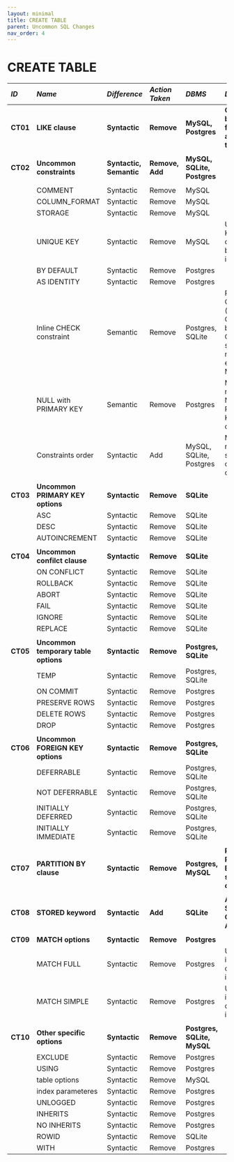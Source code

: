 ```yaml
---
layout: minimal
title: CREATE TABLE
parent: Uncommon SQL Changes
nav_order: 4
---
```


# CREATE TABLE

| _ID_     | _Name_                               | _Difference_            | _Action Taken_  | _DBMS_                      | _Description_                                                                                        |
| :------- | :----------------------------------- | :---------------------- | :-------------- | :-------------------------- | :--------------------------------------------------------------------------------------------------- |
| **CT01** | **LIKE clause**                      | **Syntactic**           | **Remove**      | **MySQL, Postgres**         | **Create table by copying from another table**                                                       |
|          |                                      |                         |                 |                             |                                                                                                      |
| **CT02** | **Uncommon constraints**             | **Syntactic, Semantic** | **Remove, Add** | **MySQL, SQLite, Postgres** |                                                                                                      |
|          |                                      |                         |                 |                             |                                                                                                      |
|          | COMMENT                              | Syntactic               | Remove          | MySQL                       |                                                                                                      |
|          | COLUMN_FORMAT                        | Syntactic               | Remove          | MySQL                       |                                                                                                      |
|          | STORAGE                              | Syntactic               | Remove          | MySQL                       |                                                                                                      |
|          | UNIQUE KEY                           | Syntactic               | Remove          | MySQL                       | UNIQUE KEY is not common, but UNIQUE is                                                              |
|          | BY DEFAULT                           | Syntactic               | Remove          | Postgres                    |                                                                                                      |
|          | AS IDENTITY                          | Syntactic               | Remove          | Postgres                    |                                                                                                      |
|          | Inline CHECK constraint              | Semantic                | Remove          | Postgres, SQLite            | Removes CHECK from (c0 INT CHECK()) but (c0 INT, CHECK()) is still present, reduce errors from MySQL |
|          | NULL with PRIMARY KEY                | Semantic                | Remove          | Postgres                    | MySQL does not allow NULL PRIMARY KEY constraint                                                     |
|          | Constraints order                    | Syntactic               | Add             | MySQL, SQLite, Postgres     | MySQL requires specific order of constraints                                                         |
|          |                                      |                         |                 |                             |                                                                                                      |
| **CT03** | **Uncommon PRIMARY KEY options**     | **Syntactic**           | **Remove**      | **SQLite**                  |                                                                                                      |
|          | ASC                                  | Syntactic               | Remove          | SQLite                      |                                                                                                      |
|          | DESC                                 | Syntactic               | Remove          | SQLite                      |                                                                                                      |
|          | AUTOINCREMENT                        | Syntactic               | Remove          | SQLite                      |                                                                                                      |
|          |                                      |                         |                 |                             |                                                                                                      |
| **CT04** | **Uncommon confilct clause**         | **Syntactic**           | **Remove**      | **SQLite**                  |                                                                                                      |
|          | ON CONFLICT                          | Syntactic               | Remove          | SQLite                      |                                                                                                      |
|          | ROLLBACK                             | Syntactic               | Remove          | SQLite                      |                                                                                                      |
|          | ABORT                                | Syntactic               | Remove          | SQLite                      |                                                                                                      |
|          | FAIL                                 | Syntactic               | Remove          | SQLite                      |                                                                                                      |
|          | IGNORE                               | Syntactic               | Remove          | SQLite                      |                                                                                                      |
|          | REPLACE                              | Syntactic               | Remove          | SQLite                      |                                                                                                      |
|          |                                      |                         |                 |                             |                                                                                                      |
| **CT05** | **Uncommon temporary table options** | **Syntactic**           | **Remove**      | **Postgres, SQLite**        |                                                                                                      |
|          | TEMP                                 | Syntactic               | Remove          | Postgres, SQLite            |                                                                                                      |
|          | ON COMMIT                            | Syntactic               | Remove          | Postgres                    |                                                                                                      |
|          | PRESERVE ROWS                        | Syntactic               | Remove          | Postgres                    |                                                                                                      |
|          | DELETE ROWS                          | Syntactic               | Remove          | Postgres                    |                                                                                                      |
|          | DROP                                 | Syntactic               | Remove          | Postgres                    |                                                                                                      |
|          |                                      |                         |                 |                             |                                                                                                      |
| **CT06** | **Uncommon FOREIGN KEY options**     | **Syntactic**           | **Remove**      | **Postgres, SQLite**        |                                                                                                      |
|          | DEFERRABLE                           | Syntactic               | Remove          | Postgres, SQLite            |                                                                                                      |
|          | NOT DEFERRABLE                       | Syntactic               | Remove          | Postgres, SQLite            |                                                                                                      |
|          | INITIALLY DEFERRED                   | Syntactic               | Remove          | Postgres, SQLite            |                                                                                                      |
|          | INITIALLY IMMEDIATE                  | Syntactic               | Remove          | Postgres, SQLite            |                                                                                                      |
|          |                                      |                         |                 |                             |                                                                                                      |
| **CT07** | **PARTITION BY clause**              | **Syntactic**           | **Remove**      | **Postgres, MySQL**         | **Remove PARTITION BY and its specific options**                                                     |
|          |                                      |                         |                 |                             |                                                                                                      |
| **CT08** | **STORED keyword**                   | **Syntactic**           | **Add**         | **SQLite**                  | **Add STORED to GENERATED ALWAYS AS**                                                                |
|          |                                      |                         |                 |                             |                                                                                                      |
| **CT09** | **MATCH options**                    | **Syntactic**           | **Remove**      | **Postgres**                |                                                                                                      |
|          | MATCH FULL                           | Syntactic               | Remove          | Postgres                    | Using it ignores other clause in MySQL                                                               |
|          | MATCH SIMPLE                         | Syntactic               | Remove          | Postgres                    | Using it ignores other clause in MySQL                                                               |
|          |                                      |                         |                 |                             |                                                                                                      |
| **CT10** | **Other specific options**           | **Syntactic**           | **Remove**      | **Postgres, SQLite, MySQL** |                                                                                                      |
|          | EXCLUDE                              | Syntactic               | Remove          | Postgres                    |                                                                                                      |
|          | USING                                | Syntactic               | Remove          | Postgres                    |                                                                                                      |
|          | table options                        | Syntactic               | Remove          | MySQL                       |                                                                                                      |
|          | index parameteres                    | Syntactic               | Remove          | Postgres                    |                                                                                                      |
|          | UNLOGGED                             | Syntactic               | Remove          | Postgres                    |                                                                                                      |
|          | INHERITS                             | Syntactic               | Remove          | Postgres                    |                                                                                                      |
|          | NO INHERITS                          | Syntactic               | Remove          | Postgres                    |                                                                                                      |
|          | ROWID                                | Syntactic               | Remove          | SQLite                      |                                                                                                      |
|          | WITH                                 | Syntactic               | Remove          | Postgres                    |                                                                                                      |
